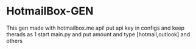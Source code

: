# HotmailBox-GEN

This gen made with hotmailbox.me api!
put api key in configs and keep therads as 1
start main.py and put amount and type [hotmail,outlook] and others
